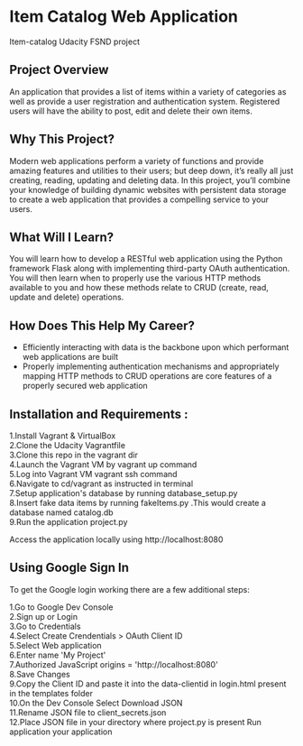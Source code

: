 # Item Catalog Web Application
Item-catalog Udacity FSND project


## Project Overview
An application that provides a list of items within a variety of categories as well as provide a user registration and authentication system. Registered users will have the ability to post, edit and delete their own items.

## Why This Project?
Modern web applications perform a variety of functions and provide amazing features and utilities to their users; but deep down, it’s really all just creating, reading, updating and deleting data. In this project, you’ll combine your knowledge of building dynamic websites with persistent data storage to create a web application that provides a compelling service to your users.

## What Will I Learn?
You will learn how to develop a RESTful web application using the Python framework Flask along with implementing third-party OAuth authentication. You will then learn when to properly use the various HTTP methods available to you and how these methods relate to CRUD (create, read, update and delete) operations.

## How Does This Help My Career?
* Efficiently interacting with data is the backbone upon which performant web applications are built
* Properly implementing authentication mechanisms and appropriately mapping HTTP methods to CRUD operations are core features of a properly secured web application


## Installation and Requirements :

1.Install Vagrant & VirtualBox <br>
2.Clone the Udacity Vagrantfile <br>
3.Clone this repo in the vagrant dir <br>
4.Launch the Vagrant VM by vagrant up command <br>
5.Log into Vagrant VM vagrant ssh command <br>
6.Navigate to cd/vagrant as instructed in terminal <br>
7.Setup application's database by running database_setup.py <br>
8.Insert fake data items by running fakeItems.py .This would create a database named catalog.db <br>
9.Run the application project.py <br>

Access the application locally using http://localhost:8080


## Using Google Sign In
To get the Google login working there are a few additional steps:

1.Go to Google Dev Console <br>
2.Sign up or Login <br>
3.Go to Credentials <br>
4.Select Create Crendentials > OAuth Client ID <br>
5.Select Web application <br>
6.Enter name 'My Project' <br>
7.Authorized JavaScript origins = 'http://localhost:8080' <br>
8.Save Changes <br>
9.Copy the Client ID and paste it into the data-clientid in login.html present in the templates folder <br>
10.On the Dev Console Select Download JSON <br>
11.Rename JSON file to client_secrets.json <br>
12.Place JSON file in your directory where project.py is present
Run application your application
